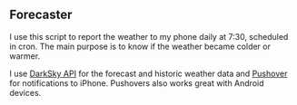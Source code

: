 Forecaster
-----

I use this script to report the weather to my phone daily at 7:30, scheduled in cron. The main purpose is to know if
 the weather became colder or warmer.
  
I use [DarkSky API](https://darksky.net/dev/) for the forecast and historic weather data and 
[Pushover](https://pushover.net) for notifications to iPhone. Pushovers also works great with Android devices. 
